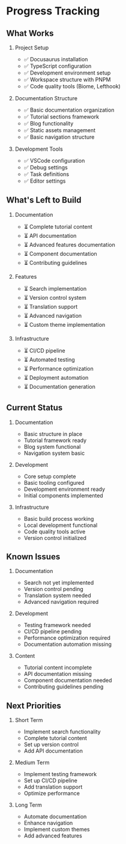 # Progress Tracking

## What Works
1. Project Setup
   - ✅ Docusaurus installation
   - ✅ TypeScript configuration
   - ✅ Development environment setup
   - ✅ Workspace structure with PNPM
   - ✅ Code quality tools (Biome, Lefthook)

2. Documentation Structure
   - ✅ Basic documentation organization
   - ✅ Tutorial sections framework
   - ✅ Blog functionality
   - ✅ Static assets management
   - ✅ Basic navigation structure

3. Development Tools
   - ✅ VSCode configuration
   - ✅ Debug settings
   - ✅ Task definitions
   - ✅ Editor settings

## What's Left to Build
1. Documentation
   - ⏳ Complete tutorial content
   - ⏳ API documentation
   - ⏳ Advanced features documentation
   - ⏳ Component documentation
   - ⏳ Contributing guidelines

2. Features
   - ⏳ Search implementation
   - ⏳ Version control system
   - ⏳ Translation support
   - ⏳ Advanced navigation
   - ⏳ Custom theme implementation

3. Infrastructure
   - ⏳ CI/CD pipeline
   - ⏳ Automated testing
   - ⏳ Performance optimization
   - ⏳ Deployment automation
   - ⏳ Documentation generation

## Current Status
1. Documentation
   - Basic structure in place
   - Tutorial framework ready
   - Blog system functional
   - Navigation system basic

2. Development
   - Core setup complete
   - Basic tooling configured
   - Development environment ready
   - Initial components implemented

3. Infrastructure
   - Basic build process working
   - Local development functional
   - Code quality tools active
   - Version control initialized

## Known Issues
1. Documentation
   - Search not yet implemented
   - Version control pending
   - Translation system needed
   - Advanced navigation required

2. Development
   - Testing framework needed
   - CI/CD pipeline pending
   - Performance optimization required
   - Documentation automation missing

3. Content
   - Tutorial content incomplete
   - API documentation missing
   - Component documentation needed
   - Contributing guidelines pending

## Next Priorities
1. Short Term
   - Implement search functionality
   - Complete tutorial content
   - Set up version control
   - Add API documentation

2. Medium Term
   - Implement testing framework
   - Set up CI/CD pipeline
   - Add translation support
   - Optimize performance

3. Long Term
   - Automate documentation
   - Enhance navigation
   - Implement custom themes
   - Add advanced features
